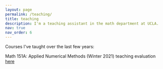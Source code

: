 ```yaml
---
layout: page
permalink: /teaching/
title: teaching
description: I'm a teaching assistant in the math department at UCLA.
nav: true
nav_order: 6
---
```


Courses I've taught over the last few years:

Math 151A: Applied Numerical Methods (Winter 2021) teaching evaluation [here](../assets/pdf/Math151aEval.pdf)